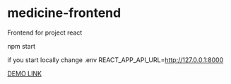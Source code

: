 # medicine-frontend

Frontend for project react

npm start

if you start locally change .env REACT_APP_API_URL=http://127.0.0.1:8000

[DEMO LINK](https://tetyana-pol.github.io/medicine-frontend)
